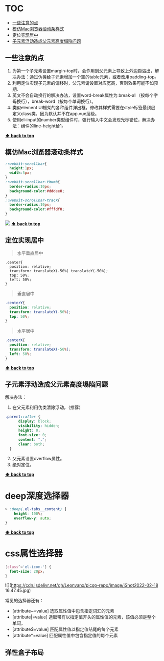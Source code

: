 # TOC
  - [一些注意的点](#一些注意的点)
  - [模仿Mac浏览器滚动条样式](#模仿mac浏览器滚动条样式)
  - [定位实现居中](#定位实现居中)
  - [子元素浮动造成父元素高度塌陷问题](#子元素浮动造成父元素高度塌陷问题)


## 一些注意的点
1. 为第一个子元素设置margin-top时，会作用到父元素上导致上外边距溢出，解决办法：通过伪类给子元素增加一个空的table元素，或者改用padding-top。
2. 利用定位实现子元素的偏移时，父元素请设置对应宽高，否则效果可能不如预期.
3. 英文不会自动换行的解决办法，设置word-break属性为:break-all（按每个字母换行），break-word（按每个单词换行）。
4. 类似element UI框架的各种组件弹出框，修改其样式需要在style标签最顶层定义class类，因为默认并不在app.vue层级。
5. 使用el-input的number类型组件时，强行输入中文会发现光标错位，解决办法：组件的line-height给1。

**[⬆ back to top](#TOC)**

## 模仿Mac浏览器滚动条样式

```css
::webkit-scrollbar{
  height:1px;
  width:5px;
}
::webkit-scrollbar-thumb{
  border-radius:10px;
  background-color:#dddee0;
}
::webkit-scrollbar-track{
  border-radius:10px;
  background-color:#fffdf0;
}
```
![](https://cdn.jsdelivr.net/gh/Leonvanx/picgo-repo/image/20220210160707.png)
**[⬆ back to top](#TOC)**

## 定位实现居中
> 水平垂直居中

```csss
.center{
  position: relative;
  transform: translateX(-50%) translateY(-50%);
  top: 50%;
  left: 50%;
}
```
> 垂直居中

```css
.centerY{
  position: relative;
  transform: translateY(-50%);
  top: 50%;
}
```
> 水平居中

```css
.centerX{
  position: relative;
  transform: translateX(-50%);
  left: 50%;
}
```
**[⬆ back to top](#TOC)**

## 子元素浮动造成父元素高度塌陷问题
解决办法：
  1. 在父元素利用伪类清除浮动。（推荐）
  ```css
  .parent::after {
		display: block;
		visibility: hidden;
		height: 0;
		font-size: 0;
		content: ".";
		clear: both;
	}
  ```
  2. 父元素设置overflow属性。  
  3. 绝对定位。  

**[⬆ back to top](#TOC)**

# deep深度选择器

```css
> :deep(.el-tabs__content) {
    height: 100%;
    overflow-y: auto;
}   
```

**[⬆ back to top](#TOC)**

# css属性选择器

```css
[class^='el-icon-'] {
  font-size: 20px;
}
```

![](https://cdn.jsdelivr.net/gh/Leonvanx/picgo-repo/image/iShot2022-02-18 16.47.45.jpg)

常见的选择器还有：

- [attribute~=value] 选取属性值中包含指定词汇的元素
- [attribute|=value]  选取带有以指定值开头的属性值的元素，该值必须是整个单词。
- [attribute$=value] 匹配属性值以指定值结尾的每个元素
- [attribute*=value] 匹配属性值中包含指定值的每个元素

## 弹性盒子布局



